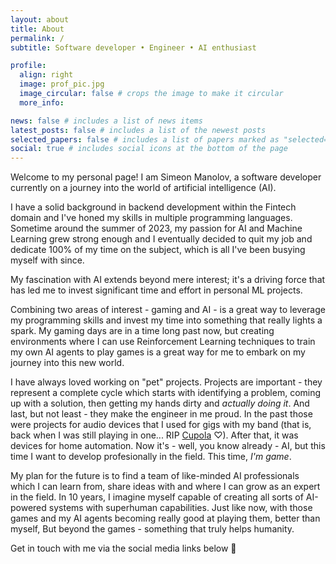 ```yaml
---
layout: about
title: About
permalink: /
subtitle: Software developer • Engineer • AI enthusiast

profile:
  align: right
  image: prof_pic.jpg
  image_circular: false # crops the image to make it circular
  more_info:

news: false # includes a list of news items
latest_posts: false # includes a list of the newest posts
selected_papers: false # includes a list of papers marked as "selected={true}"
social: true # includes social icons at the bottom of the page
---
```



Welcome to my personal page! I am Simeon Manolov, a software developer
currently on a journey into the world of artificial intelligence (AI).

I have a solid background in backend development within the Fintech domain and
I've honed my skills in multiple programming languages. Sometime around the
summer of 2023, my passion for AI and Machine Learning grew strong
enough and I eventually decided to quit my job and dedicate 100% of my time on
the subject, which is all I've been busying myself with since.

My fascination with AI extends beyond mere interest; it's a driving force that
has led me to invest significant time and effort in personal ML projects.

Combining two areas of interest - gaming and AI - is a great way to leverage my
programming skills and invest my time into something that really lights a
spark. My gaming days are in a time long past now, but creating environments
where I can use Reinforcement Learning techniques to train my own AI agents
to play games is a great way for me to embark on my journey into this new world.

I have always loved working on "pet" projects. Projects are important - they
represent a complete cycle which starts with identifying a problem, coming up
with a solution, then getting my hands dirty and _actually doing it_.
And last, but not least - they make the engineer in me proud. In the
past those were projects for audio devices that I used for gigs with my
band (that is, back when I was still playing in one... RIP <a
href="https://www.youtube.com/watch?v=wxFtWFltv0s&list=PLdD0YgN_qGTA3491DAGJakMiNC_FDBIZE"
target="_blank">Cupola</a> ♡). After that, it was devices for home automation.
Now it's - well, you know already - AI, but this time I want to develop
profesionally in the field. This time, _I'm game_.

My plan for the future is to find a team of like-minded AI professionals which
I can learn from, share ideas with and where I can grow as an expert in the
field. In 10 years, I imagine myself capable of creating all sorts of
AI-powered systems with superhuman capabilities. Just like now, with those
games and my AI agents becoming really good at playing them, better than myself,
But beyond the games - something that truly helps humanity.

Get in touch with me via the social media links below 🍻
